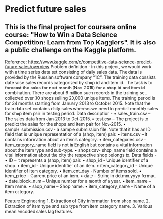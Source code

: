 # Predict future sales
## This is the final project for coursera online course: "How to Win a Data Science Competition: Learn from Top Kagglers". It is also a public challenge on the Kaggle platform. 
Reference: https://www.kaggle.com/c/competitive-data-science-predict-future-sales/overview 
Problem definition -
In this project, we would work with a time series data set consisting of daily sales data. The data is provided by the Russian software company “1C”. The training data consists date wise sales records categorized by shop id and item id. The task is to forecast the sales for next month (Nov-2015) for a shop id and item id combination.
There are about 6 million such records in the training set, collected over 30 shops selling 20,000 unique items. The training period is for 34 months starting from January 2013 to October 2015. Note that the train data set contains daily sales whereas we need to predict monthly sales for shop item pair in testing period. 
Data description -
    • sales_train.csv – The sales data from Jan-2013 to Oct-2015. 
    • test.csv – The project is to predict the sales for the shops and item pair for Nov-2015.
    • sample_submission.csv - a sample submission file. Note that it has an ID field that is unique representation of a (shop, item) pair.
    • items.csv – It contains information about an item’s category. 
    • item_categories.csv  - item_category_name field is not in English but contains a vital information about the item type and sub-type.
    • shops.csv- shop_name field contains a vital information about the city the respective shop belongs to.
Data fields -
    • ID – It represents a (shop, item) pair.
    • shop_id - Unique identifier of a shop.
    • item_id - Unique identifier of an item.
    • item_category_id - Unique identifier of item category.
    • item_cnt_day - Number of items sold. 
    • item_price - Current price of an item.
    • date – String in dd.mm.yyyy format.
    • date_block_num – Unique number for a month of a year. 
    • item_name – Item name. 
    • shop_name – Shop name.
    • item_category_name - Name of a item category.

Feature Engineering
    1. Extraction of City information from shop name.
    2. Extraction of item type and sub type from item category name.
    3. Various mean encoded sales lag features.
